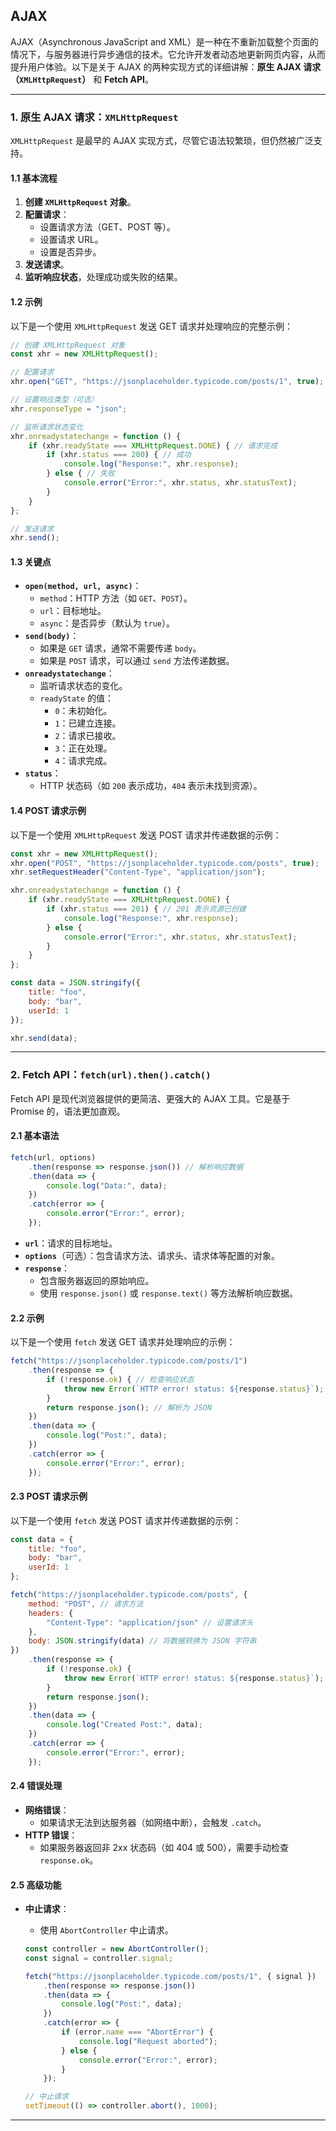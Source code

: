 ## **AJAX**

AJAX（Asynchronous JavaScript and XML）是一种在不重新加载整个页面的情况下，与服务器进行异步通信的技术。它允许开发者动态地更新网页内容，从而提升用户体验。以下是关于 AJAX 的两种实现方式的详细讲解：**原生 AJAX 请求（`XMLHttpRequest`）** 和 **Fetch API**。

---

### **1. 原生 AJAX 请求：`XMLHttpRequest`**

`XMLHttpRequest` 是最早的 AJAX 实现方式，尽管它语法较繁琐，但仍然被广泛支持。

#### **1.1 基本流程**

1. **创建 `XMLHttpRequest` 对象**。
2. **配置请求**：
   - 设置请求方法（GET、POST 等）。
   - 设置请求 URL。
   - 设置是否异步。
3. **发送请求**。
4. **监听响应状态**，处理成功或失败的结果。

#### **1.2 示例**

以下是一个使用 `XMLHttpRequest` 发送 GET 请求并处理响应的完整示例：

```javascript
// 创建 XMLHttpRequest 对象
const xhr = new XMLHttpRequest();

// 配置请求
xhr.open("GET", "https://jsonplaceholder.typicode.com/posts/1", true); // true 表示异步

// 设置响应类型（可选）
xhr.responseType = "json";

// 监听请求状态变化
xhr.onreadystatechange = function () {
    if (xhr.readyState === XMLHttpRequest.DONE) { // 请求完成
        if (xhr.status === 200) { // 成功
            console.log("Response:", xhr.response);
        } else { // 失败
            console.error("Error:", xhr.status, xhr.statusText);
        }
    }
};

// 发送请求
xhr.send();
```

#### **1.3 关键点**

- **`open(method, url, async)`**：
  - `method`：HTTP 方法（如 `GET`、`POST`）。
  - `url`：目标地址。
  - `async`：是否异步（默认为 `true`）。
- **`send(body)`**：
  - 如果是 `GET` 请求，通常不需要传递 `body`。
  - 如果是 `POST` 请求，可以通过 `send` 方法传递数据。
- **`onreadystatechange`**：
  - 监听请求状态的变化。
  - `readyState` 的值：
    - `0`：未初始化。
    - `1`：已建立连接。
    - `2`：请求已接收。
    - `3`：正在处理。
    - `4`：请求完成。
- **`status`**：
  - HTTP 状态码（如 `200` 表示成功，`404` 表示未找到资源）。

#### **1.4 POST 请求示例**

以下是一个使用 `XMLHttpRequest` 发送 POST 请求并传递数据的示例：

```javascript
const xhr = new XMLHttpRequest();
xhr.open("POST", "https://jsonplaceholder.typicode.com/posts", true);
xhr.setRequestHeader("Content-Type", "application/json");

xhr.onreadystatechange = function () {
    if (xhr.readyState === XMLHttpRequest.DONE) {
        if (xhr.status === 201) { // 201 表示资源已创建
            console.log("Response:", xhr.response);
        } else {
            console.error("Error:", xhr.status, xhr.statusText);
        }
    }
};

const data = JSON.stringify({
    title: "foo",
    body: "bar",
    userId: 1
});

xhr.send(data);
```

---

### **2. Fetch API：`fetch(url).then().catch()`**

Fetch API 是现代浏览器提供的更简洁、更强大的 AJAX 工具。它是基于 Promise 的，语法更加直观。

#### **2.1 基本语法**

```javascript
fetch(url, options)
    .then(response => response.json()) // 解析响应数据
    .then(data => {
        console.log("Data:", data);
    })
    .catch(error => {
        console.error("Error:", error);
    });
```

- **`url`**：请求的目标地址。
- **`options`**（可选）：包含请求方法、请求头、请求体等配置的对象。
- **`response`**：
  - 包含服务器返回的原始响应。
  - 使用 `response.json()` 或 `response.text()` 等方法解析响应数据。

#### **2.2 示例**

以下是一个使用 `fetch` 发送 GET 请求并处理响应的示例：

```javascript
fetch("https://jsonplaceholder.typicode.com/posts/1")
    .then(response => {
        if (!response.ok) { // 检查响应状态
            throw new Error(`HTTP error! status: ${response.status}`);
        }
        return response.json(); // 解析为 JSON
    })
    .then(data => {
        console.log("Post:", data);
    })
    .catch(error => {
        console.error("Error:", error);
    });
```

#### **2.3 POST 请求示例**

以下是一个使用 `fetch` 发送 POST 请求并传递数据的示例：

```javascript
const data = {
    title: "foo",
    body: "bar",
    userId: 1
};

fetch("https://jsonplaceholder.typicode.com/posts", {
    method: "POST", // 请求方法
    headers: {
        "Content-Type": "application/json" // 设置请求头
    },
    body: JSON.stringify(data) // 将数据转换为 JSON 字符串
})
    .then(response => {
        if (!response.ok) {
            throw new Error(`HTTP error! status: ${response.status}`);
        }
        return response.json();
    })
    .then(data => {
        console.log("Created Post:", data);
    })
    .catch(error => {
        console.error("Error:", error);
    });
```

#### **2.4 错误处理**

- **网络错误**：
  - 如果请求无法到达服务器（如网络中断），会触发 `.catch`。
- **HTTP 错误**：
  - 如果服务器返回非 2xx 状态码（如 404 或 500），需要手动检查 `response.ok`。

#### **2.5 高级功能**

- **中止请求**：
  - 使用 `AbortController` 中止请求。

  ```javascript
  const controller = new AbortController();
  const signal = controller.signal;

  fetch("https://jsonplaceholder.typicode.com/posts/1", { signal })
      .then(response => response.json())
      .then(data => {
          console.log("Post:", data);
      })
      .catch(error => {
          if (error.name === "AbortError") {
              console.log("Request aborted");
          } else {
              console.error("Error:", error);
          }
      });

  // 中止请求
  setTimeout(() => controller.abort(), 1000);
  ```

---